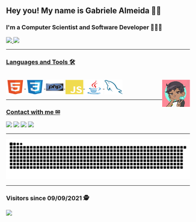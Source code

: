 ## Hey you! My name is Gabriele Almeida 👋🏽

### I'm a Computer Scientist and Software Developer 👩🏽‍💻

<div>
  <a href="https://github.com/GabrieleAlmeida">
  <img height="150em" src="https://github-readme-stats.vercel.app/api?username=GabrieleAlmeida&show_icons=true&theme=radical&include_all_commits=true&count_private=true"/>
  <img height="150em" src="https://github-readme-stats.vercel.app/api/top-langs/?username=GabrieleAlmeida&layout=compact&langs_count=7&theme=radical"/>
</div>
  
---
  
### Languages and Tools 🛠 
  
<div style="display: inline_block"><br>
  <img align="center" alt="Gabi-HTML" title="HTML" height="40" width="50" src="https://raw.githubusercontent.com/devicons/devicon/master/icons/html5/html5-original.svg">
  <img align="center" alt="Gabi-CSS" title="CSS" height="40" width="50" src="https://raw.githubusercontent.com/devicons/devicon/master/icons/css3/css3-original.svg">
  <img align="center" alt="Gabi-PHP" title="PHP" height="40" width="50" src="https://github.com/pedrollandim/hello-world/blob/master/images/php-original.svg">
  <img align="center" alt="Gabi-JS" title="JS" height="40" width="50" src="https://raw.githubusercontent.com/devicons/devicon/master/icons/javascript/javascript-plain.svg">
  <img align="center" alt="Gabi-Java" title="Java" height="40" width="50" src="https://raw.githubusercontent.com/devicons/devicon/master/icons/java/java-original.svg">
  <img align="center" alt="Gabi-Mysql" title="Mysql" height="40" width="50" src="https://github.com/devicons/devicon/blob/master/icons/mysql/mysql-plain.svg">
  
  <img align="right" alt="Gabi-gif" width=15% src="https://github.com/GabrieleAlmeida/GabrieleAlmeida/blob/main/ezgif.com-gif-maker.gif">
</div>
  
  ---
  
### Contact with me ✉
  
<div style="display: inline_block">
  <a href="https://www.linkedin.com/in/noogabe" target="_blank"><img src="https://img.shields.io/badge/-LinkedIn-%230077B5?style=for-the-badge&logo=linkedin&logoColor=white" target="_blank"></a> 
  <a href="https://instagram.com/noogabe" target="_blank"><img src="https://img.shields.io/badge/-Instagram-%23E4405F?style=for-the-badge&logo=instagram&logoColor=white" target="_blank"></a>
   <a href="https://facebook.com/noogabe" target="_blank"><img src="https://img.shields.io/badge/Facebook-%231877F2.svg?style=for-the-badge&logo=Facebook&logoColor=white" target="_blank"></a>
  <a href = "https://open.spotify.com/user/12158162993" target="_blank"><img src="https://img.shields.io/badge/-Spotify-%23333?style=for-the-badge&logo=spotify&logoColor=green" target="_blank"></a>
</div>
  
 ---
  
 ![Snake animation](https://github.com/GabrieleAlmeida/GabrieleAlmeida/blob/output/github-contribution-grid-snake.svg)
  
 ---
  
 ### Visitors since 09/09/2021 🕵️
 
<p><img alingn="center" src="https://profile-counter.glitch.me/GabrieleAlmeida/count.svg" /></p>
  



